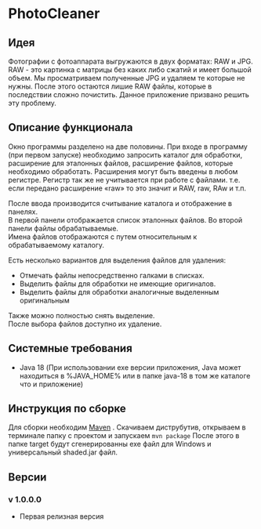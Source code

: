 # PhotoCleaner

## Идея

Фотографии с фотоаппарата выгружаются в двух форматах: RAW и JPG. RAW - это картинка с матрицы без каких либо сжатий и
имеет большой объем. Мы просматриваем полученные JPG и удаляем те которые не нужны. После этого остаются лишие RAW
файлы, которые в последствии сложно почистить. Данное приложение призвано решить эту проблему.

## Описание функционала

Окно программы разделено на две половины. При входе в программу (при первом запуске) необходимо запросить каталог для
обработки, расширение для эталонных файлов, расширение файлов, которые необходимо обработать. Расширения могут быть
введены в любом регистре. Регистр так же не учитывается при работе с файлами. т.е. если передано расширение «raw» то это
значит и RAW, raw, RAw и т.п.

После ввода производится считывание каталога и отображение в панелях.  
В первой панели отображается список эталонных файлов. Во второй панели файлы обрабатываемые.  
Имена файлов отображаются с путем относительным к обрабатываемому каталогу.

Есть несколько вариантов для выделения файлов для удаления:

- Отмечать файлы непосредственно галками в списках.
- Выделить файлы для обработки не имеющие оригиналов.
- Выделить файлы для обработки аналогичные выделенным оригинальным

Также можно полностью снять выделение.  
После выбора файлов доступно их удаление.

## Системные требования

- Java 18
  (При использовании exe версии приложения, Java может находиться в %JAVA_HOME% или в папке java-18 в том же каталоге что и приложение)

## Инструкция по сборке

Для сборки необходим [Maven](https://maven.apache.org/download.cgi)
. Скачиваем диструбутив, открываем в терминале папку с проектом и запускаем `mvn package`
После этого в папке target будут сгенерированны exe файл для Windows и универсальный shaded.jar файл.

## Версии

### v 1.0.0.0

- Первая релизная версия

